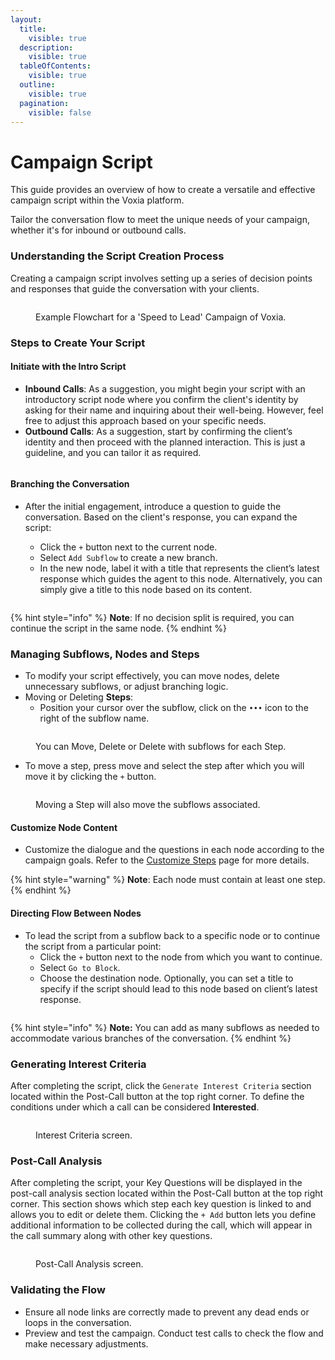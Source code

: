 ```yaml
---
layout:
  title:
    visible: true
  description:
    visible: true
  tableOfContents:
    visible: true
  outline:
    visible: true
  pagination:
    visible: false
---
```


# Campaign Script

This guide provides an overview of how to create a versatile and effective campaign script within the Voxia platform.&#x20;

Tailor the conversation flow to meet the unique needs of your campaign, whether it's for inbound or outbound calls.

### Understanding the Script Creation Process

Creating a campaign script involves setting up a series of decision points and responses that guide the conversation with your clients.

<figure><img src="../.gitbook/assets/Screenshot 2025-02-14 at 16.11.34.png" alt=""><figcaption><p>Example Flowchart for a 'Speed to Lead' Campaign of Voxia.</p></figcaption></figure>

### Steps to Create Your Script

#### **Initiate with the Intro Script**

* **Inbound Calls**: As a suggestion, you might begin your script with an introductory script node where you confirm the client's identity by asking for their name and inquiring about their well-being. However, feel free to adjust this approach based on your specific needs.
* **Outbound Calls**: As a suggestion, start by confirming the client’s identity and then proceed with the planned interaction. This is just a guideline, and you can tailor it as required.

<figure><img src="../.gitbook/assets/Screenshot 2025-02-14 at 16.15.57.png" alt=""><figcaption></figcaption></figure>

#### **Branching the Conversation**

*   After the initial engagement, introduce a question to guide the conversation. Based on the client's response, you can expand the script:

    * Click the `+` button next to the current node.
    * Select `Add Subflow` to create a new branch.
    * In the new node, label it with a title that represents the client’s latest response which guides the agent to this node. Alternatively, you can simply give a title to this node based on its content.

    <figure><img src="../.gitbook/assets/Screenshot 2025-02-14 at 16.19.05.png" alt=""><figcaption></figcaption></figure>

{% hint style="info" %}
**Note**: If no decision split is required, you can continue the script in the same node.
{% endhint %}

### Managing Subflows, Nodes and Steps

* To modify your script effectively, you can move nodes, delete unnecessary subflows, or adjust branching logic.
* Moving or Deleting **Steps**:
  * Position your cursor over the subflow, click on the `•••` icon to the right of the subflow name.

<figure><img src="../.gitbook/assets/Screenshot 2025-02-14 at 16.43.35.png" alt=""><figcaption><p>You can Move, Delete or Delete with subflows for each Step.</p></figcaption></figure>

* To move a step, press move and select the step after which you will move it by clicking the `+` button.

<figure><img src="../.gitbook/assets/Screenshot 2025-02-14 at 16.52.19.png" alt=""><figcaption><p>Moving a Step will also move the subflows associated.</p></figcaption></figure>

#### **Customize Node Content**

* Customize the dialogue and the questions in each node according to the campaign goals. Refer to the [Customize Steps](customizing-steps.md) page for more details.

{% hint style="warning" %}
**Note**: Each node must contain at least one step.
{% endhint %}

#### **Directing Flow Between Nodes**

* To lead the script from a subflow back to a specific node or to continue the script from a particular point:
  * Click the `+` button next to the node from which you want to continue.
  * Select `Go to Block`.
  * Choose the destination node. Optionally, you can set a title to specify if the script should lead to this node based on client’s latest response.

<figure><img src="../.gitbook/assets/Screenshot 2025-02-14 at 16.27.22.png" alt=""><figcaption></figcaption></figure>

{% hint style="info" %}
**Note:** You can add as many subflows as needed to accommodate various branches of the conversation.
{% endhint %}

### **Generating Interest Criteria**

After completing the script, click the `Generate Interest Criteria` section located within the Post-Call button at the top right corner. To define the conditions under which a call can be considered **Interested**.

<figure><img src="../.gitbook/assets/Screenshot 2025-02-14 at 16.21.42.png" alt=""><figcaption><p>Interest Criteria screen.</p></figcaption></figure>

### **Post-Call Analysis**

After completing the script, your Key Questions will be displayed in the post-call analysis section located within the Post-Call button at the top right corner. This section shows which step each key question is linked to and allows you to edit or delete them. Clicking the `+ Add`  button lets you define additional information to be collected during the call, which will appear in the call summary along with other key questions.

<figure><img src="../.gitbook/assets/image (61).png" alt=""><figcaption><p>Post-Call Analysis screen.</p></figcaption></figure>

### **Validating the Flow**

* Ensure all node links are correctly made to prevent any dead ends or loops in the conversation.
* Preview and test the campaign. Conduct test calls to check the flow and make necessary adjustments.
